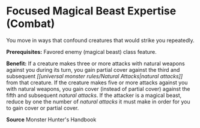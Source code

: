 ﻿---
cssclass: [feats]

---
# Focused Magical Beast Expertise (Combat)

You move in ways that confound creatures that would strike you repeatedly.

**Prerequisites:** Favored enemy (magical beast) class feature.

**Benefit:** If a creature makes three or more attacks with natural weapons against you during its turn, you gain partial cover against the third and subsequent _[[universal monster rules/Natural Attacks|natural attacks]]_ from that creature. If the creature makes five or more attacks against you with natural weapons, you gain cover (instead of partial cover) against the fifth and subsequent _natural attacks_. If the attacker is a magical beast, reduce by one the number of _natural attacks_ it must make in order for you to gain cover or partial cover.

**Source** Monster Hunter's Handbook
